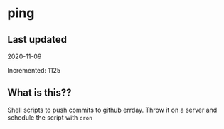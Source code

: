 # ping

## Last updated
2020-11-09

Incremented: 1125

## What is this??
Shell scripts to push commits to github errday. Throw it on a server and schedule the script with `cron`
